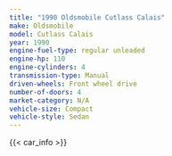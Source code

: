 ```yaml
---
title: "1990 Oldsmobile Cutlass Calais"
make: Oldsmobile
model: Cutlass Calais
year: 1990
engine-fuel-type: regular unleaded
engine-hp: 110
engine-cylinders: 4
transmission-type: Manual
driven-wheels: Front wheel drive
number-of-doors: 4
market-category: N/A
vehicle-size: Compact
vehicle-style: Sedan
---
```


{{< car_info >}}
